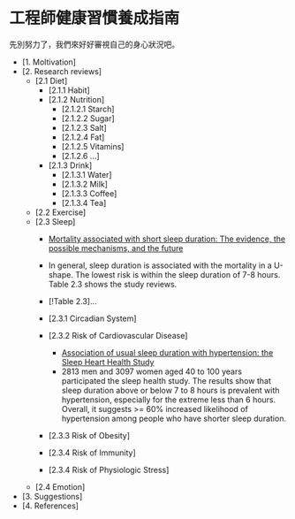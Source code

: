 # 工程師健康習慣養成指南

先別努力了，我們來好好審視自己的身心狀況吧。


- [1. Moltivation]
- [2. Research reviews]
    - [2.1 Diet]
        - [2.1.1 Habit]
        - [2.1.2 Nutrition]
            - [2.1.2.1 Starch]
            - [2.1.2.2 Sugar]
            - [2.1.2.3 Salt] 
            - [2.1.2.4 Fat] 
            - [2.1.2.5 Vitamins] 
            - [2.1.2.6 ...] 
        - [2.1.3 Drink]
            - [2.1.3.1 Water]
            - [2.1.3.2 Milk]
            - [2.1.3.3 Coffee]
            - [2.1.3.4 Tea]
    - [2.2 Exercise]
    - [2.3 Sleep]
        - [Mortality associated with short sleep duration: The evidence, the possible mechanisms, and the future](https://pubmed.ncbi.nlm.nih.gov/19932976/)
        - In general, sleep duration is associated with the mortality in a U-shape. The lowest risk is within the sleep duration of 7-8 hours. Table 2.3 shows the study reviews.
        - [!Table 2.3]...

        - [2.3.1 Circadian System]
        - [2.3.2 Risk of Cardiovascular Disease]
            - [Association of usual sleep duration with hypertension: the Sleep Heart Health Study](https://pubmed.ncbi.nlm.nih.gov/16944668/) 
            - 2813 men and 3097 women aged 40 to 100 years participated the sleep health study. The results show that sleep duration above or below 7 to 8 hours is prevalent with hypertension, especially for the extreme less than 6 hours. Overall, it suggests >= 60% increased likelihood of hypertension among people who have shorter sleep duration.

        - [2.3.3 Risk of Obesity]
        - [2.3.4 Risk of Immunity] 
        - [2.3.4 Risk of Physiologic Stress]
    - [2.4 Emotion]
- [3. Suggestions]
- [4. References]
